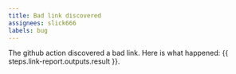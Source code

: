 ```yaml
---
title: Bad link discovered
assignees: slick666
labels: bug
---
```

The github action discovered a bad link. Here is what happened: {{ steps.link-report.outputs.result }}.